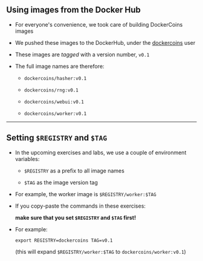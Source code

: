 ## Using images from the Docker Hub

- For everyone's convenience, we took care of building DockerCoins images

- We pushed these images to the DockerHub, under the [dockercoins](https://hub.docker.com/u/dockercoins) user

- These images are *tagged* with a version number, `v0.1`

- The full image names are therefore:

  - `dockercoins/hasher:v0.1`

  - `dockercoins/rng:v0.1`

  - `dockercoins/webui:v0.1`

  - `dockercoins/worker:v0.1`

---

## Setting `$REGISTRY` and `$TAG`

- In the upcoming exercises and labs, we use a couple of environment variables:

  - `$REGISTRY` as a prefix to all image names

  - `$TAG` as the image version tag

- For example, the worker image is `$REGISTRY/worker:$TAG`

- If you copy-paste the commands in these exercises:

  **make sure that you set `$REGISTRY` and `$TAG` first!**

- For example:

  `export REGISTRY=dockercoins TAG=v0.1`

  (this will expand `$REGISTRY/worker:$TAG` to `dockercoins/worker:v0.1`)
